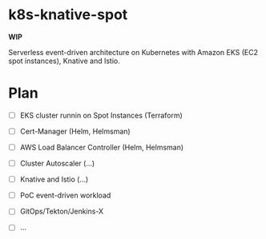 # k8s-knative-spot

**WIP**

Serverless event-driven architecture on Kubernetes with Amazon EKS (EC2 spot instances), Knative and Istio.

# Plan

- [ ] EKS cluster runnin on Spot Instances (Terraform)
- [ ] Cert-Manager (Helm, Helmsman) 
- [ ] AWS Load Balancer Controller (Helm, Helmsman)
- [ ] Cluster Autoscaler (...)
- [ ] Knative and Istio (...)
- [ ] PoC event-driven workload
- [ ] GitOps/Tekton/Jenkins-X
- [ ] ...


